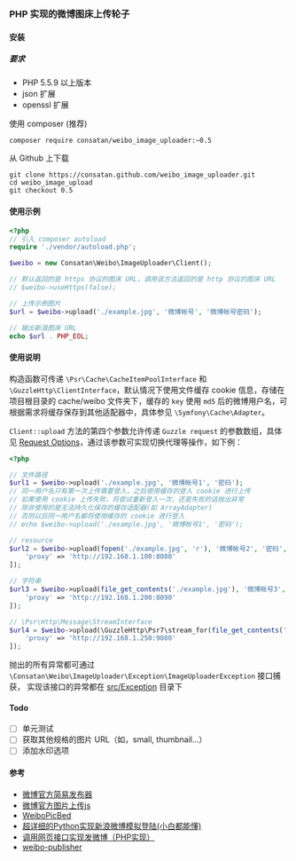 ### PHP 实现的微博图床上传轮子

#### 安装

##### 要求

- PHP 5.5.9 以上版本
- json 扩展
- openssl 扩展

使用 composer (推荐)

```shell
composer require consatan/weibo_image_uploader:~0.5
```

从 Github 上下载

```shell
git clone https://consatan.github.com/weibo_image_uploader.git
cd weibo_image_upload
git checkout 0.5
```

#### 使用示例

```php
<?php
// 引入 composer autoload
require './vendor/autoload.php';

$weibo = new Consatan\Weibo\ImageUploader\Client();

// 默认返回的是 https 协议的图床 URL，调用该方法返回的是 http 协议的图床 URL
// $weibo->useHttps(false);

// 上传示例图片
$url = $weibo->upload('./example.jpg', '微博帐号', '微博帐号密码');

// 输出新浪图床 URL
echo $url . PHP_EOL;
```

#### 使用说明

构造函数可传递 `\Psr\Cache\CacheItemPoolInterface` 和 `\GuzzleHttp\ClientInterface`，默认情况下使用文件缓存 cookie 信息，存储在项目根目录的 cache/weibo 文件夹下，缓存的 `key` 使用 `md5` 后的微博用户名，可根据需求将缓存保存到其他适配器中，具体参见 `\Symfony\Cache\Adapter`。

`Client::upload` 方法的第四个参数允许传递 `Guzzle request` 的参数数组，具体见 [Request Options](http://docs.guzzlephp.org/en/latest/request-options.html)，通过该参数可实现切换代理等操作，如下例：

```php
<?php

// 文件路径
$url1 = $weibo->upload('./example.jpg', '微博帐号1', '密码');
// 同一用户名只有第一次上传需要登入，之后使用缓存的登入 cookie 进行上传
// 如果使用 cookie 上传失败，将尝试重新登入一次，还是失败的话抛出异常
// 除非使用的是无法持久化保存的缓存适配器(如 ArrayAdapter)
// 否则以后同一用户名都将使用缓存的 cookie 进行登入
// echo $weibo->upload('./example.jpg', '微博帐号1', '密码');

// resource
$url2 = $weibo->upload(fopen('./example.jpg', 'r'), '微博帐号2', '密码', [
    'proxy' => 'http://192.168.1.100:8080'
]);

// 字符串
$url3 = $weibo->upload(file_get_contents('./example.jpg'), '微博帐号3', '密码', [
    'proxy' => 'http://192.168.1.200:8090'
]);

// \Psr\Http\Message\StreamInterface
$url4 = $weibo->upload(\GuzzleHttp\Psr7\stream_for(file_get_contents('./example.jpg')), '微博帐号4', '密码', [
    'proxy' => 'http://192.168.1.250:9080'
]);
```

抛出的所有异常都可通过 `\Consatan\Weibo\ImageUploader\Exception\ImageUploaderException` 接口捕获， 实现该接口的异常都在 [src/Exception](https://github.com/consatan/weibo_image_uploader/tree/master/src/Exception) 目录下

#### Todo

- [ ] 单元测试
- [ ] 获取其他规格的图片 URL（如，small, thumbnail...）
- [ ] 添加水印选项

#### 参考

- [微博官方简易发布器](http://weibo.com/minipublish)
- [微博官方图片上传js](http://js.t.sinajs.cn/t5/home/js/page/content/simplePublish.js)
- [WeiboPicBed](https://github.com/Suxiaogang/WeiboPicBed/blob/master/js/popup.js)
- [超详细的Python实现新浪微博模拟登陆(小白都能懂)](http://www.jianshu.com/p/816594c83c74)
- [调用网页接口实现发微博（PHP实现）](http://andrewyang.cn/post.php?id=1034)
- [weibo-publisher](https://github.com/yangyuan/weibo-publisher)

